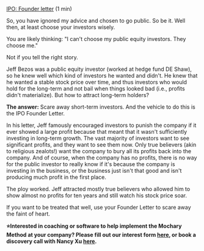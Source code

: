 [IPO: Founder letter](https://docs.google.com/document/d/10QKj0H0kC_9AGNT5UKjXGw8jfUiz08Mgv6a84iDLBMI/edit) (1 min)

So, you have ignored my advice and chosen to go public. So be it. Well then, at least choose your investors wisely.

You are likely thinking: "I can't choose my public equity investors. They choose me."

Not if you tell the right story.

Jeff Bezos was a public equity investor (worked at hedge fund DE Shaw), so he knew well which kind of investors he wanted and didn't. He knew that he wanted a stable stock price over time, and thus investors who would hold for the long-term and not bail when things looked bad (i.e., profits didn't materialize). But how to attract long-term holders?

**The answer:** Scare away short-term investors. And the vehicle to do this is the IPO Founder Letter.

In his letter, Jeff famously encouraged investors to punish the company if it ever showed a large profit because that meant that it wasn't sufficiently investing in long-term growth. The vast majority of investors want to see significant profits, and they want to see them now. Only true believers (akin to religious zealots\!) want the company to bury all its profits back into the company. And of course, when the company has no profits, there is no way for the public investor to really know if it's because the company is investing in the business, or the business just isn't that good and isn't producing much profit in the first place.

The ploy worked. Jeff attracted mostly true believers who allowed him to show almost no profits for ten years and still watch his stock price soar.

If you want to be treated that well, use your Founder Letter to scare away the faint of heart.

**⭐Interested in coaching or software to help implement the Mochary Method at your company? Please fill out our interest form [here](https://mocharymethod.typeform.com/interest), or book a discovery call with Nancy Xu [here](https://calendly.com/nancy-mm/30).**
